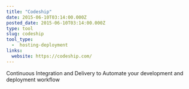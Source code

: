 ```yaml
---
title: "Codeship"
date: 2015-06-10T03:14:00.000Z
posted_date: 2015-06-10T03:14:00.000Z
type: tool
slug: codeship
tool_type: 
  -  hosting-deployment
links:
  website: https://codeship.com/
---
```

Continuous Integration and Delivery to Automate your development and deployment workflow




